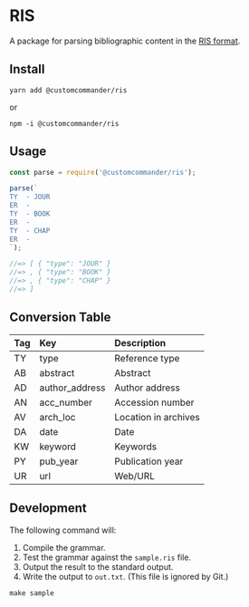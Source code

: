 # RIS

A package for parsing bibliographic content in the [RIS format][ris-file-format].

[ris-file-format]: https://en.wikipedia.org/wiki/RIS_(file_format)

## Install

```
yarn add @customcommander/ris
```

or

```
npm -i @customcommander/ris
```

## Usage

```javascript
const parse = require('@customcommander/ris');

parse(`
TY  - JOUR
ER  - 
TY  - BOOK
ER  - 
TY  - CHAP
ER  - 
`);

//=> [ { "type": "JOUR" }
//=> , { "type": "BOOK" }
//=> , { "type": "CHAP" }
//=> ]
```

## Conversion Table

| Tag | Key            | Description          |
|:----|:---------------|:---------------------|
| TY  | type           | Reference type       |
| AB  | abstract       | Abstract             |
| AD  | author_address | Author address       |
| AN  | acc_number     | Accession number     |
| AV  | arch_loc       | Location in archives |
| DA  | date           | Date                 |
| KW  | keyword        | Keywords             |
| PY  | pub_year       | Publication year     |
| UR  | url            | Web/URL              |

## Development

The following command will:

1.  Compile the grammar.
2.  Test the grammar against the `sample.ris` file.
3.  Output the result to the standard output.
4.  Write the output to `out.txt`. (This file is ignored by Git.)

```
make sample
```
